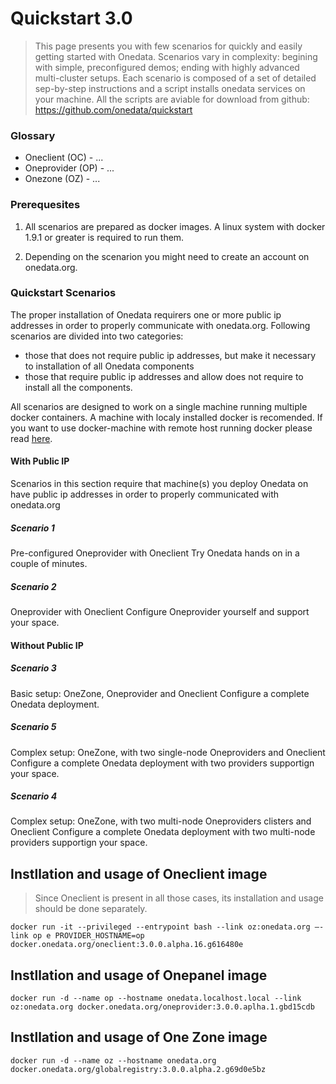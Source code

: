 # Quickstart 3.0

> This page presents you with few scenarios for quickly and easily getting started with Onedata. Scenarios vary in complexity: begining with simple, preconfigured demos; ending with highly advanced multi-cluster setups. Each scenario is composed of a set of detailed sep-by-step instructions and a script installs onedata services on your machine. All the scripts are aviable for download from github: https://github.com/onedata/quickstart

### Glossary
- Oneclient (OC) - ...
- Oneprovider (OP) - ...
- Onezone (OZ) - ...

### Prerequesites 
1) All scenarios are prepared as docker images. A linux system with docker 1.9.1 or greater is required to run them. 

2) Depending on the scenarion you might need to create an account on onedata.org.

### Quickstart Scenarios

The proper installation of Onedata requirers one or more public ip addresses in order to properly communicate with onedata.org. Following scenarios are divided into two categories:
- those that does not require public ip addresses, but make it necessary to installation of all Onedata components
- those that require public ip addresses and allow does not require to install all the components.

All scenarios are designed to work on a single machine running multiple docker containers. A machine with localy installed docker is recomended. If you want to use docker-machine with remote host running docker please read [here](here). 

#### With Public IP
Scenarios in this section require that machine(s) you deploy Onedata on have public ip addresses in order to properly communicated with onedata.org

##### Scenario 1
Pre-configured Oneprovider with Oneclient
Try Onedata hands on in a couple of minutes.

##### Scenario 2 
Oneprovider with Oneclient
Configure Oneprovider yourself and support your space.

#### Without Public IP

##### Scenario 3
Basic setup: OneZone, Oneprovider and Oneclient
Configure a complete Onedata deployment. 

##### Scenario 5
Complex setup: OneZone, with two single-node Oneproviders and Oneclient
Configure a complete Onedata deployment with two providers supportign your space.

##### Scenario 4
Complex setup: OneZone, with two multi-node Oneproviders clisters and Oneclient
Configure a complete Onedata deployment with two multi-node providers supportign your space.


## Instllation and usage of Oneclient image
> Since Oneclient is present in all those cases, its installation and usage should be done separately.

```
docker run -it --privileged --entrypoint bash --link oz:onedata.org —-link op e PROVIDER_HOSTNAME=op docker.onedata.org/oneclient:3.0.0.alpha.16.g616480e
```

## Instllation and usage of Onepanel image


```
docker run -d --name op --hostname onedata.localhost.local --link oz:onedata.org docker.onedata.org/oneprovider:3.0.0.aplha.1.gbd15cdb
```

## Instllation and usage of One Zone image

```
docker run -d --name oz --hostname onedata.org docker.onedata.org/globalregistry:3.0.0.alpha.2.g69d0e5bz
```
 
